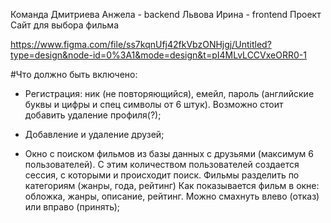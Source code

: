 Команда
Дмитриева Анжела - backend
Львова Ирина - frontend
Проект
Сайт для выбора фильма


https://www.figma.com/file/ss7kqnUfj42fkVbzONHjgj/Untitled?type=design&node-id=0%3A1&mode=design&t=pI4MLvLCCVxeORR0-1

#Что должно быть включено:

 - Регистрация: ник (не повторяющийся), емейл, пароль (английские буквы и цифры и спец символы от 6 штук).
Возможно стоит добавить удаление профиля(?);

- Добавление и удаление друзей;

 - Окно с поиском фильмов из базы данных с друзьями (максимум 6 пользователей). С этим количеством пользователей создается сессия, с которыми и происходит поиск. Фильмы разделить по категориям (жанры, года, рейтинг)
Как показывается фильм в окне: обложка, жанры, описание, рейтинг. Можно смахнуть влево (отказ) или вправо (принять);
